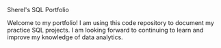 Sherel's SQL Portfolio

Welcome to my portfolio! I am using this code repository to document my practice SQL projects. I am looking forward to continuing to learn and improve my knowledge of data analytics. 
